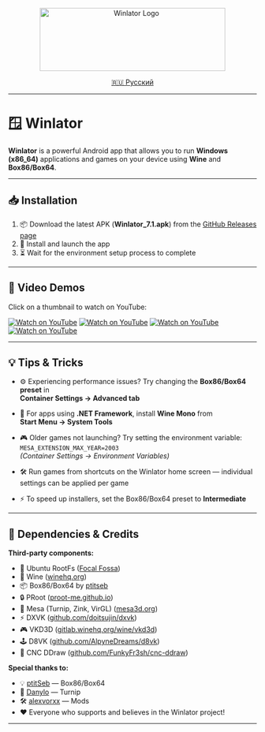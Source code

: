 <p align="center">
	<img src="logo.png" width="376" height="128" alt="Winlator Logo" />  
</p>

<p align="center">
	<a href="README.ru.md">🇷🇺 Русский</a>
</p>

---

# 🪟 Winlator

**Winlator** is a powerful Android app that allows you to run **Windows (x86_64)** applications and games on your device using **Wine** and **Box86/Box64**.

---

## 📥 Installation

1. 📦 Download the latest APK (**Winlator_7.1.apk**) from the [GitHub Releases page](https://github.com/Tenn888/Winlator/releases)
2. 📲 Install and launch the app
3. ⏳ Wait for the environment setup process to complete

---

## 🎥 Video Demos

Click on a thumbnail to watch on YouTube:

[![Watch on YouTube](https://img.youtube.com/vi/8PKhmT7B3Xo/1.jpg)](https://www.youtube.com/watch?v=8PKhmT7B3Xo)
[![Watch on YouTube](https://img.youtube.com/vi/9E4wnKf2OsI/2.jpg)](https://www.youtube.com/watch?v=9E4wnKf2OsI)
[![Watch on YouTube](https://img.youtube.com/vi/czEn4uT3Ja8/2.jpg)](https://www.youtube.com/watch?v=czEn4uT3Ja8)
[![Watch on YouTube](https://img.youtube.com/vi/eD36nxfT_Z0/2.jpg)](https://www.youtube.com/watch?v=eD36nxfT_Z0)

---

## 💡 Tips & Tricks

- ⚙️ Experiencing performance issues? Try changing the **Box86/Box64 preset** in  
  **Container Settings → Advanced tab**

- 🧩 For apps using **.NET Framework**, install **Wine Mono** from  
  **Start Menu → System Tools**

- 🎮 Older games not launching? Try setting the environment variable:  
  `MESA_EXTENSION_MAX_YEAR=2003`  
  *(Container Settings → Environment Variables)*

- 🛠️ Run games from shortcuts on the Winlator home screen — individual settings can be applied per game

- ⚡ To speed up installers, set the Box86/Box64 preset to **Intermediate**

---

## 🧩 Dependencies & Credits

**Third-party components:**

- 🐧 Ubuntu RootFs ([Focal Fossa](https://releases.ubuntu.com/focal))
- 🍷 Wine ([winehq.org](https://www.winehq.org/))
- 📦 Box86/Box64 by [ptitseb](https://github.com/ptitSeb)
- 🔒 PRoot ([proot-me.github.io](https://proot-me.github.io))
- 🎨 Mesa (Turnip, Zink, VirGL) ([mesa3d.org](https://www.mesa3d.org))
- ⚡ DXVK ([github.com/doitsujin/dxvk](https://github.com/doitsujin/dxvk))
- 🎮 VKD3D ([gitlab.winehq.org/wine/vkd3d](https://gitlab.winehq.org/wine/vkd3d))
- 🕹️ D8VK ([github.com/AlpyneDreams/d8vk](https://github.com/AlpyneDreams/d8vk))
- 🚀 CNC DDraw ([github.com/FunkyFr3sh/cnc-ddraw](https://github.com/FunkyFr3sh/cnc-ddraw))

**Special thanks to:**

- 💡 [ptitSeb](https://github.com/ptitSeb) — Box86/Box64
- 🧪 [Danylo](https://blogs.igalia.com/dpiliaiev/tags/mesa/) — Turnip
- 🛠️ [alexvorxx](https://github.com/alexvorxx) — Mods
- ❤️ Everyone who supports and believes in the Winlator project!

---
